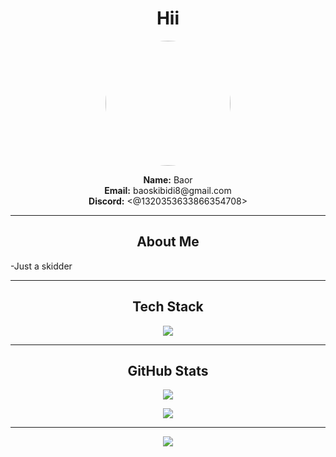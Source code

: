<h1 align="center">Hii</h1>

<p align="center">
  <img src="https://avatars.githubusercontent.com/SkibidiHub111" width="200" style="border-radius:50%">
</p>

<p align="center">
  <b>Name:</b> Baor<br>
  <b>Email:</b> baoskibidi8@gmail.com<br>
  <b>Discord:</b> <@1320353633866354708>
</p>

---

<h2 align="center">About Me</h2>

-Just a skidder

---

<h2 align="center">Tech Stack</h2>

<p align="center">
  <img src="https://skillicons.dev/icons?i=lua,js,python,html,css,nodejs,github,vscode" />
</p>

---

<h2 align="center">GitHub Stats</h2>

<p align="center">
  <img src="https://github-readme-stats.vercel.app/api?username=SkibidiHub111&show_icons=true&theme=radical" />
</p>

<p align="center">
  <img src="https://github-readme-streak-stats.herokuapp.com/?user=SkibidiHub111&theme=radical" />
</p>

---

<p align="center">
  <img src="https://komarev.com/ghpvc/?username=SkibidiHub111&color=blueviolet&style=for-the-badge" />
</p>

